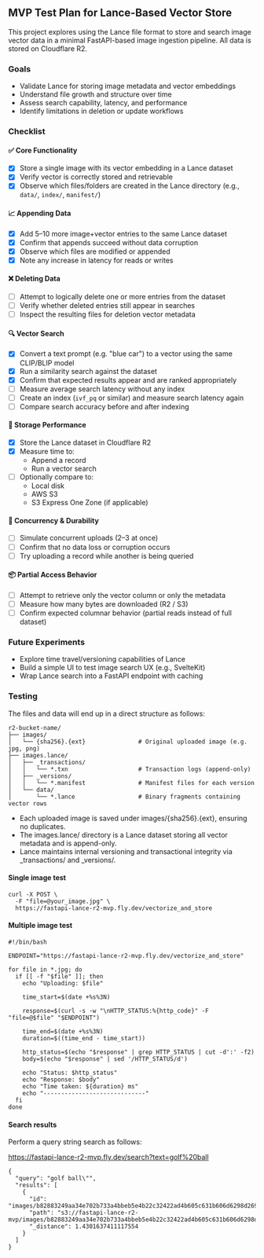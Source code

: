 ## MVP Test Plan for Lance-Based Vector Store

This project explores using the Lance file format to store and search image vector data in a minimal FastAPI-based image ingestion pipeline. All data is stored on Cloudflare R2.

### Goals

- Validate Lance for storing image metadata and vector embeddings
- Understand file growth and structure over time
- Assess search capability, latency, and performance
- Identify limitations in deletion or update workflows

### Checklist

#### ✅ Core Functionality

- [x] Store a single image with its vector embedding in a Lance dataset
- [x] Verify vector is correctly stored and retrievable
- [x] Observe which files/folders are created in the Lance directory (e.g., `data/`, `index/`, `manifest/`)

#### 📈 Appending Data

- [x] Add 5–10 more image+vector entries to the same Lance dataset
- [x] Confirm that appends succeed without data corruption
- [x] Observe which files are modified or appended
- [x] Note any increase in latency for reads or writes

#### ❌ Deleting Data

- [ ] Attempt to logically delete one or more entries from the dataset
- [ ] Verify whether deleted entries still appear in searches
- [ ] Inspect the resulting files for deletion vector metadata

#### 🔍 Vector Search

- [x] Convert a text prompt (e.g. "blue car") to a vector using the same CLIP/BLIP model
- [x] Run a similarity search against the dataset
- [x] Confirm that expected results appear and are ranked appropriately
- [ ] Measure average search latency without any index
- [ ] Create an index (`ivf_pq` or similar) and measure search latency again
- [ ] Compare search accuracy before and after indexing

#### 🚀 Storage Performance

- [x] Store the Lance dataset in Cloudflare R2
- [x] Measure time to:
  - Append a record
  - Run a vector search
- [ ] Optionally compare to:
  - Local disk
  - AWS S3
  - S3 Express One Zone (if applicable)

#### 🔁 Concurrency & Durability

- [ ] Simulate concurrent uploads (2–3 at once)
- [ ] Confirm that no data loss or corruption occurs
- [ ] Try uploading a record while another is being queried

#### 📦 Partial Access Behavior

- [ ] Attempt to retrieve only the vector column or only the metadata
- [ ] Measure how many bytes are downloaded (R2 / S3)
- [ ] Confirm expected columnar behavior (partial reads instead of full dataset)

### Future Experiments

- Explore time travel/versioning capabilities of Lance
- Build a simple UI to test image search UX (e.g., SvelteKit)
- Wrap Lance search into a FastAPI endpoint with caching

### Testing

The files and data will end up in a direct structure as follows:

```
r2-bucket-name/
├── images/
│   └── {sha256}.{ext}               # Original uploaded image (e.g. jpg, png)
├── images.lance/
│   ├── _transactions/
│   │   └── *.txn                    # Transaction logs (append-only)
│   ├── _versions/
│   │   └── *.manifest               # Manifest files for each version
│   └── data/
│       └── *.lance                  # Binary fragments containing vector rows
```

* Each uploaded image is saved under images/{sha256}.{ext}, ensuring no duplicates.
* The images.lance/ directory is a Lance dataset storing all vector metadata and is append-only.
* Lance maintains internal versioning and transactional integrity via _transactions/ and _versions/.


#### Single image test

```
curl -X POST \
  -F "file=@your_image.jpg" \
  https://fastapi-lance-r2-mvp.fly.dev/vectorize_and_store
```

#### Multiple image test

```
#!/bin/bash

ENDPOINT="https://fastapi-lance-r2-mvp.fly.dev/vectorize_and_store"

for file in *.jpg; do
  if [[ -f "$file" ]]; then
    echo "Uploading: $file"

    time_start=$(date +%s%3N)

    response=$(curl -s -w "\nHTTP_STATUS:%{http_code}" -F "file=@$file" "$ENDPOINT")

    time_end=$(date +%s%3N)
    duration=$((time_end - time_start))

    http_status=$(echo "$response" | grep HTTP_STATUS | cut -d':' -f2)
    body=$(echo "$response" | sed '/HTTP_STATUS/d')

    echo "Status: $http_status"
    echo "Response: $body"
    echo "Time taken: ${duration} ms"
    echo "-----------------------------"
  fi
done
```

#### Search results

Perform a query string search as follows:

https://fastapi-lance-r2-mvp.fly.dev/search?text=golf%20ball


```
{
  "query": "golf ball\"",
  "results": [
    {
      "id": "images/b82883249aa34e702b733a4bbeb5e4b22c32422ad4b605c631b606d6298d2691.jpg",
      "path": "s3://fastapi-lance-r2-mvp/images/b82883249aa34e702b733a4bbeb5e4b22c32422ad4b605c631b606d6298d2691.jpg",
      "_distance": 1.4301637411117554
    }
  ]
}
```